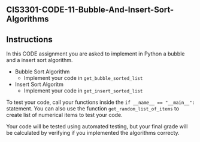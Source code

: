 ## CIS3301-CODE-11-Bubble-And-Insert-Sort-Algorithms

## Instructions

In this CODE assignment you are asked to implement in Python a bubble and a insert sort algorithm. 

+ Bubble Sort Algorithm
  +  Implement your code in `get_bubble_sorted_list`
+ Insert Sort Algoritm
  +  Implement your code in `get_insert_sorted_list`

To test your code, call your functions inside the `if __name__ == "__main__":` statement. You can also use the function `get_random_list_of_items` to create list of numerical items to test your code.

Your code will be tested using automated testing, but your final grade will be calculated by verifying if you implemented the algorithms correcty.

